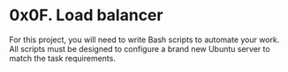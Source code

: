 # 0x0F. Load balancer

For this project, you will need to write Bash scripts to automate your work.
All scripts must be designed to configure a brand new Ubuntu server to match the task requirements.
